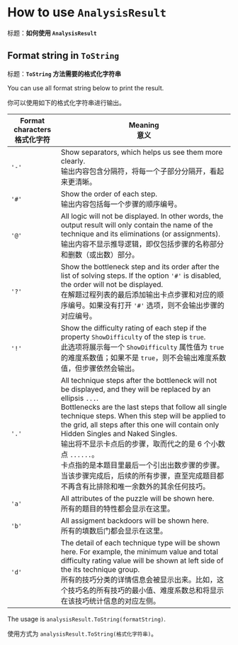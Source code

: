 # How to use `AnalysisResult`

标题：**如何使用 `AnalysisResult`**



## Format string in `ToString`

标题：**`ToString` 方法需要的格式化字符串**

You can use all format string below to print the result.

你可以使用如下的格式化字符串进行输出。

| Format characters<br/>格式化字符 | Meaning<br/>意义                                             |
| -------------------------------- | ------------------------------------------------------------ |
| `'-'`                            | Show separators, which helps us see them more clearly.<br/>输出内容包含分隔符，将每一个子部分分隔开，看起来更清晰。 |
| `'#'`                            | Show the order of each step.<br/>输出内容包括每一个步骤的顺序编号。 |
| `'@'`                            | All logic will not be displayed. In other words, the output result will only contain the name of the technique and its eliminations (or assignments).<br/>输出内容不显示推导逻辑，即仅包括步骤的名称部分和删数（或出数）部分。 |
| `'?'`                            | Show the bottleneck step and its order after the list of solving steps. If the option `'#'` is disabled, the order will not be displayed.<br/>在解题过程列表的最后添加输出卡点步骤和对应的顺序编号。如果没有打开 `'#'` 选项，则不会输出步骤的对应编号。 |
| `'!'`                            | Show the difficulty rating of each step if the property `ShowDifficulty` of the step is `true`.<br/>此选项将展示每一个 `ShowDifficulty` 属性值为 `true` 的难度系数值；如果不是 `true`，则不会输出难度系数值，但步骤依然会输出。 |
| `'.'`                            | All technique steps after the bottleneck will not be displayed, and they will be replaced by an ellipsis `...`.<br/>Bottlenecks are the last steps that follow all single technique steps. When this step will be applied to the grid, all steps after this one will contain only Hidden Singles and Naked Singles.<br/>输出将不显示卡点后的步骤，取而代之的是 6 个小数点 `......`。<br/>卡点指的是本题目里最后一个引出出数步骤的步骤。当该步骤完成后，后续的所有步骤，直至完成题目都不再含有比排除和唯一余数外的其余任何技巧。 |
| `'a'`                            | All attributes of the puzzle will be shown here.<br/>所有的题目的特性都会显示在这里。 |
| `'b'`                            | All assigment backdoors will be shown here.<br/>所有的填数后门都会显示在这里。 |
| `'d'`                            | The detail of each technique type will be shown here. For example, the minimum value and total difficulty rating value will be shown at left side of the its technique group.<br/>所有的技巧分类的详情信息会被显示出来。比如，这个技巧名的所有技巧的最小值、难度系数总和将显示在该技巧统计信息的对应左侧。 |

The usage is `analysisResult.ToString(formatString)`.

使用方式为 `analysisResult.ToString(格式化字符串)`。